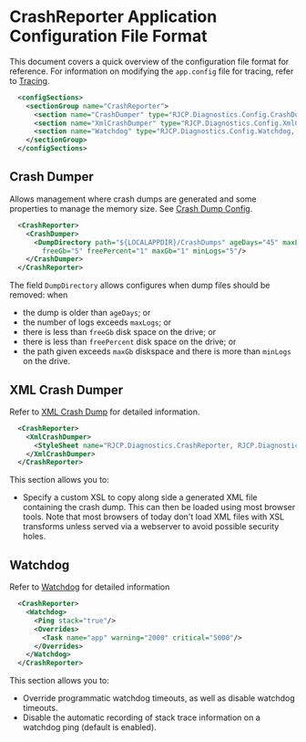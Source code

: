# CrashReporter Application Configuration File Format

This document covers a quick overview of the configuration file format for
reference. For information on modifying the `app.config` file for tracing, refer
to [Tracing](dev-tracing.md).

```xml
  <configSections>
    <sectionGroup name="CrashReporter">
      <section name="CrashDumper" type="RJCP.Diagnostics.Config.CrashDumper, RJCP.Diagnostics.CrashReporter"/>
      <section name="XmlCrashDumper" type="RJCP.Diagnostics.Config.XmlCrashDumper, RJCP.Diagnostics.CrashReporter"/>
      <section name="Watchdog" type="RJCP.Diagnostics.Config.Watchdog, RJCP.Diagnostics.CrashReporter"/>
    </sectionGroup>
  </configSections>
```

## Crash Dumper

Allows management where crash dumps are generated and some properties to manage
the memory size. See [Crash Dump Config](dev-crashdumpconfig.md).

```xml
  <CrashReporter>
    <CrashDumper>
      <DumpDirectory path="${LOCALAPPDIR}/CrashDumps" ageDays="45" maxLogs="40"
        freeGb="5" freePercent="1" maxGb="1" minLogs="5"/>
    </CrashDumper>
  </CrashReporter>
```

The field `DumpDirectory` allows configures when dump files should be removed:
when

* the dump is older than `ageDays`; or
* the number of logs exceeds `maxLogs`; or
* there is less than `freeGb` disk space on the drive; or
* there is less than `freePercent` disk space on the drive; or
* the path given exceeds `maxGb` diskspace and there is more than `minLogs` on
  the drive.

## XML Crash Dumper

Refer to [XML Crash Dump](dev-xmlcrashdump.md) for detailed information.

```xml
  <CrashReporter>
    <XmlCrashDumper>
      <StyleSheet name="RJCP.Diagnostics.CrashReporter, RJCP.Diagnostics.CrashExport.Xml.CrashDump.xsl"/>
    </XmlCrashDumper>
  </CrashReporter>
```

This section allows you to:

* Specify a custom XSL to copy along side a generated XML file containing the
  crash dump. This can then be loaded using most browser tools. Note that most
  browsers of today don't load XML files with XSL transforms unless served via a
  webserver to avoid possible security holes.

## Watchdog

Refer to [Watchdog](dev-watchdog.md) for detailed information

```xml
  <CrashReporter>
    <Watchdog>
      <Ping stack="true"/>
      <Overrides>
        <Task name="app" warning="2000" critical="5000"/>
      </Overrides>
    </Watchdog>
  </CrashReporter>
```

This section allows you to:

* Override programmatic watchdog timeouts, as well as disable watchdog timeouts.
* Disable the automatic recording of stack trace information on a watchdog ping
  (default is enabled).
